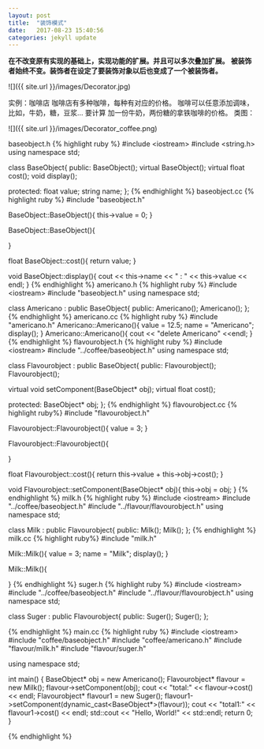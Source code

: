 ```yaml
---
layout: post
title:  "装饰模式"
date:   2017-08-23 15:40:56
categories: jekyll update
---
```

**在不改变原有实现的基础上，实现功能的扩展。并且可以多次叠加扩展。**
**被装饰者始终不变。装饰者在设定了要装饰对象以后也变成了一个被装饰者。**

![]({{ site.url }}/images/Decorator.jpg)

实例：咖啡店
咖啡店有多种咖啡，每种有对应的价格。
咖啡可以任意添加调味，比如，牛奶，糖，豆浆…
要计算 加一份牛奶，两份糖的拿铁咖啡的价格。
类图：

![]({{ site.url }}/images/Decorator_coffee.png)

baseobject.h
{% highlight ruby %}
\#include \<iostream\>
\#include \<string.h\>
using namespace std;

class BaseObject{
public:
BaseObject();
virtual BaseObject();
virtual float cost();
void display();

protected:
float value;
string name;
};
{% endhighlight %}
baseobject.cc
{% highlight ruby %}
\#include "baseobject.h"

BaseObject::BaseObject(){
this-\>value = 0;
}

BaseObject::BaseObject(){

}

float BaseObject::cost(){
return value;
}

void BaseObject::display(){
cout \<\< this-\>name \<\< " : " \<\< this-\>value \<\< endl;
}
{% endhighlight %}
americano.h
{% highlight ruby %}
\#include \<iostream\>
\#include "baseobject.h"
using namespace std;

class Americano : public BaseObject{
public:
Americano();
Americano();
};
{% endhighlight %}
americano.cc
{% highlight ruby %}
\#include "americano.h"
Americano::Americano(){
value = 12.5;
name = "Americano";
display();
}
Americano::Americano(){
cout \<\< "delete Americano" \<\<endl;
}
{% endhighlight %}
flavourobject.h
{% highlight ruby %}
\#include \<iostream\>
\#include "../coffee/baseobject.h"
using namespace std;

class Flavourobject : public BaseObject{
public:
Flavourobject();
Flavourobject();

virtual void setComponent(BaseObject\* obj);
virtual float cost();

protected:
BaseObject\* obj;
};
{% endhighlight %}
flavourobject.cc
{% highlight ruby%}
\#include "flavourobject.h"

Flavourobject::Flavourobject(){
value = 3;
}

Flavourobject::Flavourobject(){

}

float Flavourobject::cost(){
return this-\>value + this-\>obj-\>cost();
}

void Flavourobject::setComponent(BaseObject\* obj){
this-\>obj = obj;
}
{% endhighlight %}
milk.h
{% highlight ruby %}
\#include \<iostream\>
\#include "../coffee/baseobject.h"
\#include "../flavour/flavourobject.h"
using namespace std;

class Milk : public Flavourobject{
public:
Milk();
Milk();
};
{% endhighlight %}
milk.cc
{% highlight ruby%}
\#include "milk.h"

Milk::Milk(){
value = 3;
name = "Milk";
display();
}

Milk::Milk(){

}
{% endhighlight %}
suger.h
{% highlight ruby %}
\#include \<iostream\>
\#include "../coffee/baseobject.h"
\#include "../flavour/flavourobject.h"
using namespace std;

class Suger : public Flavourobject{
public:
Suger();
Suger();
};

{% endhighlight %}
main.cc
{% highlight ruby %}
\#include \<iostream\>
\#include "coffee/baseobject.h"
\#include "coffee/americano.h"
\#include "flavour/milk.h"
\#include "flavour/suger.h"

using namespace std;

int main() {
BaseObject\* obj = new Americano();
Flavourobject\* flavour = new Milk();
flavour-\>setComponent(obj);
cout \<\< "total:" \<\< flavour-\>cost() \<\< endl;
Flavourobject\* flavour1 = new Suger();
flavour1-\>setComponent(dynamic\_cast\<BaseObject\*\>(flavour));
cout \<\< "total1:" \<\< flavour1-\>cost() \<\< endl;
std::cout \<\< "Hello, World!" \<\< std::endl;
return 0;
}

{% endhighlight %}


